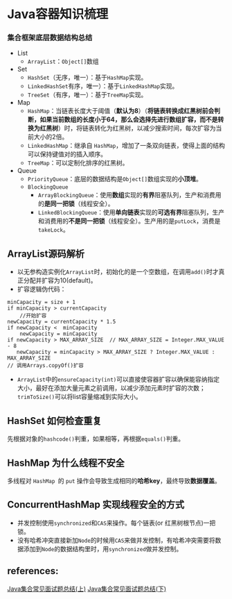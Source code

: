 # Java容器知识梳理

### 集合框架底层数据结构总结

- List
    - `ArrayList`：`Object[]`数组
- Set
    - `HashSet`（无序，唯一）：基于`HashMap`实现。
    - `LinkedHashSet`有序，唯一）：基于`LinkedHashMap`实现。
    - `TreeSet`（有序，唯一）：基于`TreeMap`实现。
- Map
    - `HashMap`：当链表长度大于阈值（**默认为8**）（**将链表转换成红黑树前会判断，如果当前数组的长度小于64，那么会选择先进行数组扩容，而不是转换为红黑树**）时，将链表转化为红黑树，以减少搜索时间，每次扩容为当前大小的2倍。
    - `LinkedHashMap`：继承自 `HashMap`，增加了一条双向链表，使得上面的结构可以保持键值对的插入顺序。
    - `TreeMap`：可以定制化排序的红黑树。
- Queue
    - `PriorityQueue`：底层的数据结构是`Object[]`数组实现的**小顶堆**。
    - `BlockingQueue`
        - `ArrayBlockingQueue`：使用**数组**实现的**有界**阻塞队列，生产和消费用的**是同一把锁**（线程安全）。
        - `LinkedBlockingQueue`：使用**单向链表**实现的**可选有界**阻塞队列，生产和消费用的**不是同一把锁**（线程安全）。生产用的是`putLock`，消费是`takeLock`。

## ArrayList源码解析

- 以无参构造实例化`ArrayList`时，初始化的是一个空数组，在调用`add()`时才真正分配并扩容为10(default)。
- 扩容逻辑伪代码：
```
minCapacity = size + 1
if minCapacity > currentCapacity
    //开始扩容
newCapacity = currentCapacity * 1.5
if newCapacity <  minCapacity
    newCapacity = minCapacity
if newCapacity > MAX_ARRAY_SIZE  // MAX_ARRAY_SIZE = Integer.MAX_VALUE - 8
   newCapacity = minCapacity > MAX_ARRAY_SIZE ? Integer.MAX_VALUE : MAX_ARRAY_SIZE
// 调用Arrays.copyOf()扩容
```
- `ArrayList`中的`ensureCapacity(int)`可以直接使容器扩容以确保能容纳指定大小，最好在添加大量元素之前调用，以减少添加元素时扩容的次数；`trimToSize()`可以将list容量缩减到实际大小。

## HashSet 如何检查重复
先根据对象的`hashcode()`判重，如果相等，再根据`equals()`判重。

## HashMap 为什么线程不安全
多线程对 `HashMap `的 `put` 操作会导致生成相同的**哈希key**，最终导致**数据覆盖**。

## ConcurrentHashMap 实现线程安全的方式

- 并发控制使用`synchronized`和`CAS`来操作。每个链表(or 红黑树根节点)一把锁。
- 没有哈希冲突直接新加`Node`的时候用`CAS`来做并发控制，有哈希冲突需要将数据添加到`Node`的数据结构里时，用`synchronized`做并发控制。

## references:
[Java集合常见面试题总结(上)](https://javaguide.cn/java/collection/java-collection-questions-01.html)
[Java集合常见面试题总结(下)](https://javaguide.cn/java/collection/java-collection-questions-02.html)